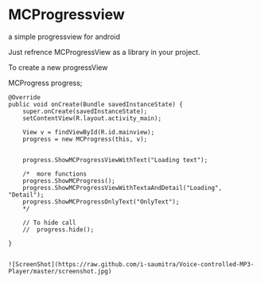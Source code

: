 MCProgressview
==============

a simple progressview for android 


Just refrence MCProgressView as a library in your project. 


To create a new progressView 

  MCProgress progress;
	
    @Override
    public void onCreate(Bundle savedInstanceState) {
        super.onCreate(savedInstanceState);
        setContentView(R.layout.activity_main);
        
        View v = findViewById(R.id.mainview); 
        progress = new MCProgress(this, v);

        
        progress.ShowMCProgressViewWithText("Loading text");
        
        /*  more functions 
        progress.ShowMCProgress();
        progress.ShowMCProgressViewWithTextaAndDetail("Loading", "Detail");
        progress.ShowMCProgressOnlyText("OnlyText");
        */
        
        // To hide call
        //  progress.hide();
        
    }
    
    
    ![ScreenShot](https://raw.github.com/i-saumitra/Voice-controlled-MP3-Player/master/screenshot.jpg)


